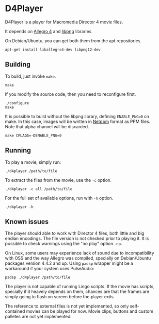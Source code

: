 # D4Player

D4Player is a player for Macromedia Director 4 movie files.

It depends on [Allegro 4](http://liballeg.org/index.html) and [libpng](http://www.libpng.org/pub/png/libpng.html) libraries.

On Debian/Ubuntu, you can get both them from the apt repositories.

	apt-get install liballegro4-dev libpng12-dev
	
## Building

To build, just invoke `make`.

	make

If you modify the source code, then you need to reconfigure first.

	./configure
	make

It is possible to build without the libpng library, defining `ENABLE_PNG=0` on make. In this case, images will be written in [Netpbm](https://en.wikipedia.org/wiki/Netpbm_format) format as PPM files. Note that alpha channel will be discarded.

	make CFLAGS=-DENABLE_PNG=0
	
## Running

To play a movie, simply run:

	./d4player /path/to/file

To extract the files from the movie, use the `-c` option.

	./d4player -c all /path/to/file
	
For the full set of available options, run with `-h` option.

	./d4player -h

## Known issues

The player should able to work with Director 4 files, both little and big endian encodings. The file version is not checked prior to playing it.
It is possible to check warnings using the "no play" option `-np`.

On Linux, some users may experience lack of sound due to incompatibility with OSS and the way Allegro was compiled, specially on Debian/Ubuntu packages version 4.4.2 and up. Using `padsp` wrapper might be a workaround if your system uses PulseAudio:

	padsp ./d4player /path/to/file

The player is not capable of running Lingo scripts. If the movie has scripts, specially if it heavely depends on them, chances are that the frames are simply going to flash on screen before the player exits.

The reference to external files is not yet implemented, so only self-contained movies can be played for now.
Movie clips, buttons and custom palletes are not yet implemented.
